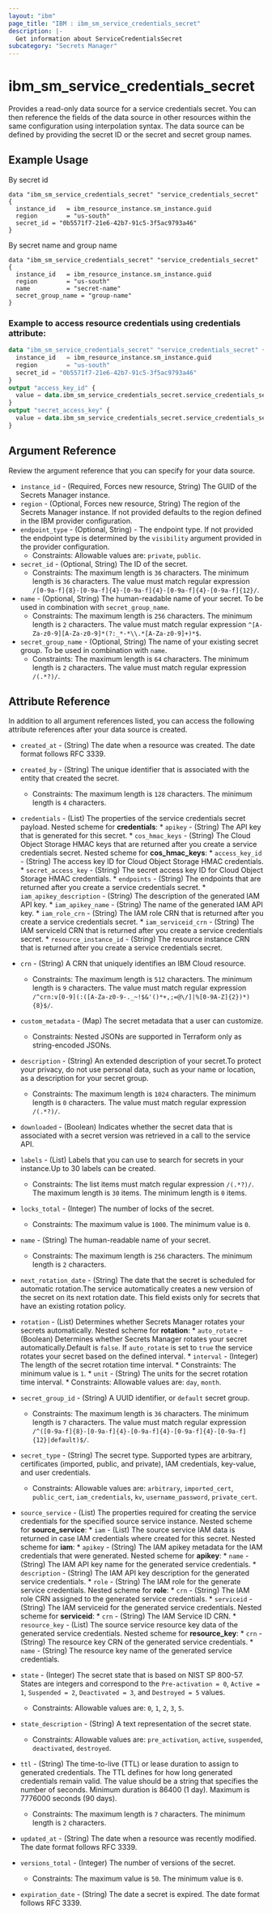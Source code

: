 ```yaml
---
layout: "ibm"
page_title: "IBM : ibm_sm_service_credentials_secret"
description: |-
  Get information about ServiceCredentialsSecret
subcategory: "Secrets Manager"
---
```


# ibm_sm_service_credentials_secret

Provides a read-only data source for a service credentials secret. You can then reference the fields of the data source in other resources within the same configuration using interpolation syntax.
The data source can be defined by providing the secret ID or the secret and secret group names.

## Example Usage

By secret id
```hcl
data "ibm_sm_service_credentials_secret" "service_credentials_secret" {
  instance_id   = ibm_resource_instance.sm_instance.guid
  region        = "us-south"
  secret_id = "0b5571f7-21e6-42b7-91c5-3f5ac9793a46"
}
```

By secret name and group name
```hcl
data "ibm_sm_service_credentials_secret" "service_credentials_secret" {
  instance_id   = ibm_resource_instance.sm_instance.guid
  region        = "us-south"
  name          = "secret-name"
  secret_group_name = "group-name"
}
```

### Example to access resource credentials using credentials attribute:

```terraform
data "ibm_sm_service_credentials_secret" "service_credentials_secret" {
  instance_id   = ibm_resource_instance.sm_instance.guid
  region        = "us-south"
  secret_id = "0b5571f7-21e6-42b7-91c5-3f5ac9793a46"
}
output "access_key_id" {
  value = data.ibm_sm_service_credentials_secret.service_credentials_secret.credentials["cos_hmac_keys.access_key_id"]
}
output "secret_access_key" {
  value = data.ibm_sm_service_credentials_secret.service_credentials_secret.credentials["cos_hmac_keys.secret_access_key"]
}
```

## Argument Reference

Review the argument reference that you can specify for your data source.

* `instance_id` - (Required, Forces new resource, String) The GUID of the Secrets Manager instance.
* `region` - (Optional, Forces new resource, String) The region of the Secrets Manager instance. If not provided defaults to the region defined in the IBM provider configuration.
* `endpoint_type` - (Optional, String) - The endpoint type. If not provided the endpoint type is determined by the `visibility` argument provided in the provider configuration.
    * Constraints: Allowable values are: `private`, `public`.
* `secret_id` - (Optional, String) The ID of the secret.
    * Constraints: The maximum length is `36` characters. The minimum length is `36` characters. The value must match regular expression `/[0-9a-f]{8}-[0-9a-f]{4}-[0-9a-f]{4}-[0-9a-f]{4}-[0-9a-f]{12}/`.
* `name` - (Optional, String) The human-readable name of your secret. To be used in combination with `secret_group_name`.
    * Constraints: The maximum length is `256` characters. The minimum length is `2` characters. The value must match regular expression `^[A-Za-z0-9][A-Za-z0-9]*(?:_*-*\\.*[A-Za-z0-9]+)*$`.
* `secret_group_name` - (Optional, String) The name of your existing secret group. To be used in combination with `name`.
    * Constraints: The maximum length is `64` characters. The minimum length is `2` characters. The value must match regular expression `/(.*?)/`.

## Attribute Reference

In addition to all argument references listed, you can access the following attribute references after your data source is created.

* `created_at` - (String) The date when a resource was created. The date format follows RFC 3339.

* `created_by` - (String) The unique identifier that is associated with the entity that created the secret.
    * Constraints: The maximum length is `128` characters. The minimum length is `4` characters.

* `credentials` - (List) The properties of the service credentials secret payload.
  Nested scheme for **credentials**:
      * `apikey` - (String) The API key that is generated for this secret.
      * `cos_hmac_keys` - (String) The Cloud Object Storage HMAC keys that are returned after you create a service credentials secret.
        Nested scheme for **cos_hmac_keys**:
            * `access_key_id` - (String) The access key ID for Cloud Object Storage HMAC credentials.
            * `secret_access_key` - (String) The secret access key ID for Cloud Object Storage HMAC credentials.
      * `endpoints` - (String) The endpoints that are returned after you create a service credentials secret.
      * `iam_apikey_description` - (String) The description of the generated IAM API key.
      * `iam_apikey_name` - (String) The name of the generated IAM API key.
      * `iam_role_crn` - (String) The IAM role CRN that is returned after you create a service credentials secret.
      * `iam_serviceid_crn` - (String) The IAM serviceId CRN that is returned after you create a service credentials secret.
      * `resource_instance_id` - (String) The resource instance CRN that is returned after you create a service credentials secret.

* `crn` - (String) A CRN that uniquely identifies an IBM Cloud resource.
    * Constraints: The maximum length is `512` characters. The minimum length is `9` characters. The value must match regular expression `/^crn:v[0-9](:([A-Za-z0-9-._~!$&'()*+,;=@\/]|%[0-9A-Z]{2})*){8}$/`.

* `custom_metadata` - (Map) The secret metadata that a user can customize.
    * Constraints: Nested JSONs are supported in Terraform only as string-encoded JSONs.

* `description` - (String) An extended description of your secret.To protect your privacy, do not use personal data, such as your name or location, as a description for your secret group.
    * Constraints: The maximum length is `1024` characters. The minimum length is `0` characters. The value must match regular expression `/(.*?)/`.
    
* `downloaded` - (Boolean) Indicates whether the secret data that is associated with a secret version was retrieved in a call to the service API.

* `labels` - (List) Labels that you can use to search for secrets in your instance.Up to 30 labels can be created.
    * Constraints: The list items must match regular expression `/(.*?)/`. The maximum length is `30` items. The minimum length is `0` items.

* `locks_total` - (Integer) The number of locks of the secret.
    * Constraints: The maximum value is `1000`. The minimum value is `0`.

* `name` - (String) The human-readable name of your secret.
    * Constraints: The maximum length is `256` characters. The minimum length is `2` characters.

* `next_rotation_date` - (String) The date that the secret is scheduled for automatic rotation.The service automatically creates a new version of the secret on its next rotation date. This field exists only for secrets that have an existing rotation policy.

* `rotation` - (List) Determines whether Secrets Manager rotates your secrets automatically.
  Nested scheme for **rotation**:
      * `auto_rotate` - (Boolean) Determines whether Secrets Manager rotates your secret automatically.Default is `false`. If `auto_rotate` is set to `true` the service rotates your secret based on the defined interval.
      * `interval` - (Integer) The length of the secret rotation time interval.
          * Constraints: The minimum value is `1`.
      * `unit` - (String) The units for the secret rotation time interval.
          * Constraints: Allowable values are: `day`, `month`.

* `secret_group_id` - (String) A UUID identifier, or `default` secret group.
    * Constraints: The maximum length is `36` characters. The minimum length is `7` characters. The value must match regular expression `/^([0-9a-f]{8}-[0-9a-f]{4}-[0-9a-f]{4}-[0-9a-f]{4}-[0-9a-f]{12}|default)$/`.

* `secret_type` - (String) The secret type. Supported types are arbitrary, certificates (imported, public, and private), IAM credentials, key-value, and user credentials.
    * Constraints: Allowable values are: `arbitrary`, `imported_cert`, `public_cert`, `iam_credentials`, `kv`, `username_password`, `private_cert`.
    
* `source_service` - (List) The properties required for creating the service credentials for the specified source service instance.
  Nested scheme for **source_service**:
      * `iam` - (List) The source service IAM data is returned in case IAM credentials where created for this secret.
        Nested scheme for **iam**:
            * `apikey` - (String) The IAM apikey metadata for the IAM credentials that were generated.
              Nested scheme for **apikey**:
                  * `name` - (String) The IAM API key name for the generated service credentials.
                  * `description` - (String) The IAM API key description for the generated service credentials.
            * `role` - (String) The IAM role for the generate service credentials.
              Nested scheme for **role**:
                  * `crn` - (String) The IAM role CRN assigned to the generated service credentials.
            * `serviceid` - (String) The IAM serviceid for the generated service credentials.
              Nested scheme for **serviceid**:
                  * `crn` - (String) The IAM Service ID CRN.
            * `resource_key` - (List) The source service resource key data of the generated service credentials.
              Nested scheme for **resource_key**:
                  * `crn` - (String) The resource key CRN of the generated service credentials.
                  * `name` - (String) The resource key name of the generated service credentials.

* `state` - (Integer) The secret state that is based on NIST SP 800-57. States are integers and correspond to the `Pre-activation = 0`, `Active = 1`,  `Suspended = 2`, `Deactivated = 3`, and `Destroyed = 5` values.
    * Constraints: Allowable values are: `0`, `1`, `2`, `3`, `5`.

* `state_description` - (String) A text representation of the secret state.
    * Constraints: Allowable values are: `pre_activation`, `active`, `suspended`, `deactivated`, `destroyed`.

* `ttl` - (String) The time-to-live (TTL) or lease duration to assign to generated credentials. The TTL defines for how long generated credentials remain valid. The value should be a string that specifies the number of seconds. Minimum duration is 86400 (1 day). Maximum is 7776000 seconds (90 days).
  * Constraints: The maximum length is `7` characters. The minimum length is `2` characters.

* `updated_at` - (String) The date when a resource was recently modified. The date format follows RFC 3339.

* `versions_total` - (Integer) The number of versions of the secret.
    * Constraints: The maximum value is `50`. The minimum value is `0`.

* `expiration_date` - (String) The date a secret is expired. The date format follows RFC 3339.
